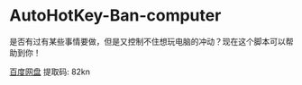 # AutoHotKey-Ban-computer
是否有过有某些事情要做，但是又控制不住想玩电脑的冲动？现在这个脚本可以帮助到你！

[百度网盘](https://pan.baidu.com/s/1VgXSUGHtOShjd20dNOpwCQ) 提取码: 82kn
